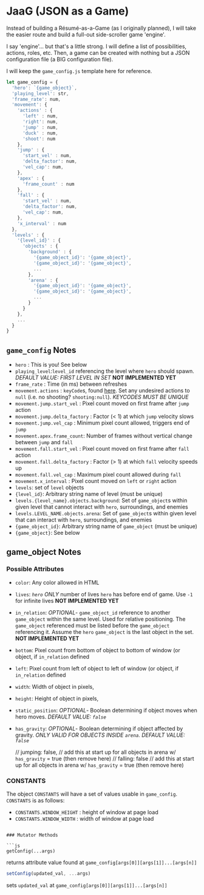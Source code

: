 # JaaG (JSON as a Game)

Instead of building a Résumé-as-a-Game (as I originally planned), I will take the easier route and build a full-out side-scroller game 'engine'. 

I say 'engine'... but that's a little strong. I will define a list of possibilities, actions, roles, etc. Then, a game can be created with nothing but a JSON configuration file (a BIG configuration file). 

I will keep the `game_config.js` template here for reference.

```js
let game_config = {
  'hero': `{game_object}`,
  'playing_level': str,
  'frame_rate': num,
  'movement': {
    'actions' : { 
      'left' : num,  
      'right': num,
      'jump' : num,
      'duck' : num,
      'shoot': num
    },
    'jump' : {
      'start_vel' : num,
      'delta_factor': num,
      'vel_cap': num,
    },
    'apex' : {
      'frame_count' : num
    }, 
    'fall' : {
      'start_vel' : num,
      'delta_factor': num,
      'vel_cap': num,
    },
    'x_interval' : num
  },
  'levels' : {
    '{level_id}' : {
      'objects' : {
        'background' : {
          '{game_object_id}': '{game_object}',
          '{game_object_id}': '{game_object}',
          ...
        },
        'arena' : {
          '{game_object_id}': '{game_object}',
          '{game_object_id}': '{game_object}',
          ...
        }
      }
    },
    ...
  }
}
```

## `game_config` Notes
- `hero` : This is you! See below
- `playing_level`:`level_id` referencing the level where `hero` should spawn. *DEFAULT VALUE: FIRST LEVEL IN SET* **NOT IMPLEMENTED YET**
- `frame_rate` :  Time (in ms) between refreshes 
- `movement.actions` : `keyCode`s, found [here](http://keycode.info/). Set any undesired actions to `null` (i.e. no shooting? `shooting:null`). *KEYCODES MUST BE UNIQUE*
- `movement.jump.start_vel` : Pixel count moved on first frame after `jump` action
- `movement.jump.delta_factory` : Factor (< 1) at which `jump` velocity slows 
- `movement.jump.vel_cap` : Minimum pixel count allowed, triggers end of `jump`
- `movement.apex.frame_count`: Number of frames without vertical change between `jump` and `fall`
- `movement.fall.start_vel` : Pixel count moved on first frame after `fall` action
- `movement.fall.delta_factory` : Factor (> 1) at which `fall` velocity speeds up
- `movement.fall.vel_cap` : Maximum pixel count allowed during `fall`
- `movement.x_interval` : Pixel count moved on `left` or `right` action
- `levels`: set of `level` objects
- `{level_id}`: Arbitrary string name of level (must be unique)
- `levels.{level_name}.objects.background`: Set of `game_object`s within given level that cannot interact with `hero`, surroundings, and enemies
- `levels.LEVEL_NAME.objects.arena`: Set of `game_object`s within given level that can interact with `hero`, surroundings, and enemies
- `{game_object_id}`: Arbitrary string name of `game_object` (must be unique)
- `{game_object}`: See below

## game_object Notes

### Possible Attributes
- `color`: Any color allowed in HTML
- `lives`: *`hero` ONLY* number of lives `hero` has before end of game. Use `-1` for infinite lives **NOT IMPLEMENTED YET**
- `in_relation`: *OPTIONAL*- `game_object_id` reference to another `game_object` within the same level. Used for relative positioning. The `game_object` referenced must be listed before the `game_object` referencing it. Assume the `hero` `game_object` is the last object in the set. **NOT IMPLEMENTED YET**
- `bottom`: Pixel count from bottom of object to bottom of window (or object, if `in_relation` defined
- `left`: Pixel count from left of object to left of window (or object, if `in_relation` defined
- `width`: Width of object in pixels,
- `height`: Height of object in pixels,
- `static_position`: *OPTIONAL*- Boolean determining if object moves when hero moves. *DEFAULT VALUE: `false`*
- `has_gravity`: *OPTIONAL*- Boolean determining if object affected by gravity. *ONLY VALID FOR OBJECTS INSIDE `arena`. DEFAULT VALUE: `false`*

  // jumping: false, // add this at start up for all objects in arena w/ `has_gravity` = true (then remove here)
  // falling: false // add this at start up for all objects in arena w/ `has_gravity` = true (then remove here)

### CONSTANTS

The object `CONSTANTS` will have a set of values usable in `game_config`. `CONSTANTS` is as follows: 

- `CONSTANTS.WINDOW_HEIGHT` : height of window at page load
- `CONSTANTS.WINDOW_WIDTH` : width of window at page load
```

### Mutator Methods

```js
getConfig(...args)
```
returns attribute value found at `game_config[args[0]][args[1]]...[args[n]]`

```js
setConfig(updated_val, ...args)
```
sets `updated_val` at `game_config[args[0]][args[1]]...[args[n]]`

